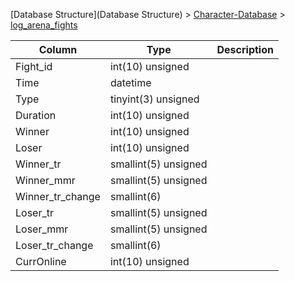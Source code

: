 [Database Structure](Database Structure) > [Character-Database](Character-Database) > [log_arena_fights](log_arena_fights)

Column | Type | Description
--- | --- | ---
Fight_id | int(10) unsigned | 
Time | datetime | 
Type | tinyint(3) unsigned | 
Duration | int(10) unsigned | 
Winner | int(10) unsigned | 
Loser | int(10) unsigned | 
Winner_tr | smallint(5) unsigned | 
Winner_mmr | smallint(5) unsigned | 
Winner_tr_change | smallint(6) | 
Loser_tr | smallint(5) unsigned | 
Loser_mmr | smallint(5) unsigned | 
Loser_tr_change | smallint(6) | 
CurrOnline | int(10) unsigned | 
